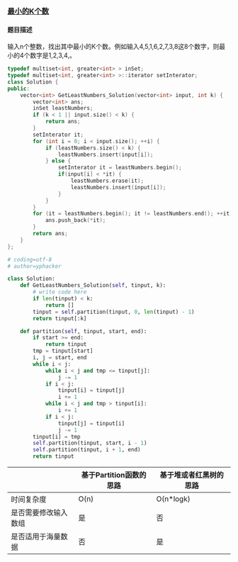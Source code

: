 ### [最小的K个数](https://www.nowcoder.com/practice/6a296eb82cf844ca8539b57c23e6e9bf?tpId=13&tqId=11182&tPage=2&rp=2&ru=/ta/coding-interviews&qru=/ta/coding-interviews/question-ranking)
#### 题目描述
输入n个整数，找出其中最小的K个数。例如输入4,5,1,6,2,7,3,8这8个数字，则最小的4个数字是1,2,3,4,。
```c++
typedef multiset<int, greater<int> > inSet;
typedef multiset<int, greater<int> >::iterator setInterator;
class Solution {
public:
    vector<int> GetLeastNumbers_Solution(vector<int> input, int k) {
        vector<int> ans;
        inSet leastNumbers;
        if (k < 1 || input.size() < k) {
            return ans;
        }
        setInterator it;
        for (int i = 0; i < input.size(); ++i) {
            if (leastNumbers.size() < k) {
                leastNumbers.insert(input[i]);
            } else {
                setInterator it = leastNumbers.begin();
                if(input[i] < *it) {
                    leastNumbers.erase(it);
                    leastNumbers.insert(input[i]);
                }
            }
        }
        for (it = leastNumbers.begin(); it != leastNumbers.end(); ++it) {
            ans.push_back(*it);
        }
        return ans;
    }
};
```

```python
# coding=utf-8
# author=yphacker

class Solution:
    def GetLeastNumbers_Solution(self, tinput, k):
        # write code here
        if len(tinput) < k:
            return []
        tinput = self.partition(tinput, 0, len(tinput) - 1)
        return tinput[:k]

    def partition(self, tinput, start, end):
        if start >= end:
            return tinput
        tmp = tinput[start]
        i, j = start, end
        while i < j:
            while i < j and tmp <= tinput[j]:
                j -= 1
            if i < j:
                tinput[i] = tinput[j]
                i += 1
            while i < j and tmp > tinput[i]:
                i += 1
            if i < j:
                tinput[j] = tinput[i]
                j -= 1
        tinput[i] = tmp
        self.partition(tinput, start, i - 1)
        self.partition(tinput, i + 1, end)
        return tinput
```

||基于Partition函数的思路|基于堆或者红黑树的思路|
| --- | --- | --- |
|时间复杂度|O(n)|O(n*logk)|
|是否需要修改输入数组|是|否|
|是否适用于海量数据|否|是|
